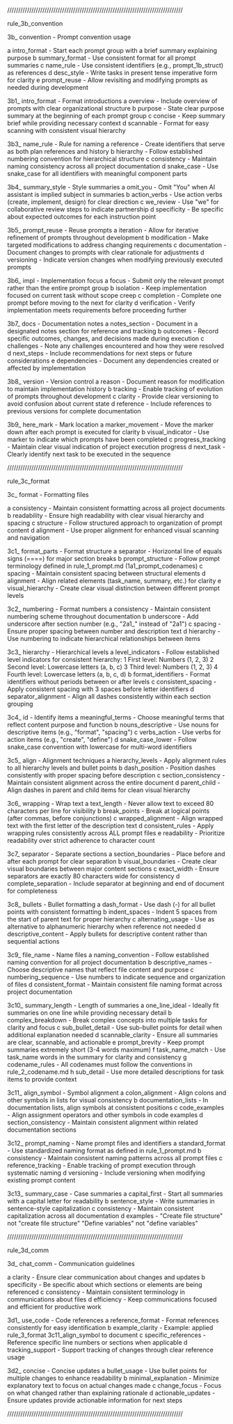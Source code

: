 ////////////////////////////////////////////////////////////////////////////////

rule_3b_convention

3b_ convention           - Prompt convention usage

   a intro_format        - Start each prompt group with a brief summary explaining purpose
   b summary_format      - Use consistent format for all prompt summaries
   c name_rule           - Use consistent identifiers (e.g., prompt_1b_struct) as references
   d desc_style          - Write tasks in present tense imperative form for clarity
   e prompt_reuse        - Allow revisiting and modifying prompts as needed during development

3b1_ intro_format        - Format introductions
   a overview            - Include overview of prompts with clear organizational structure
   b purpose             - State clear purpose summary at the beginning of each prompt group 
   c concise             - Keep summary brief while providing necessary context
   d scannable           - Format for easy scanning with consistent visual hierarchy

3b3_ name_rule           - Rule for naming
   a reference           - Create identifiers that serve as both plan references and history
   b hierarchy           - Follow established numbering convention for hierarchical structure
   c consistency         - Maintain naming consistency across all project documentation
   d snake_case          - Use snake_case for all identifiers with meaningful component parts

3b4_ summary_style       - Style summaries
   a omit_you            - Omit "You" when AI assistant is implied subject in summaries
   b action_verbs        - Use action verbs (create, implement, design) for clear direction
   c we_review           - Use "we" for collaborative review steps to indicate partnership
   d specificity         - Be specific about expected outcomes for each instruction point

3b5_ prompt_reuse        - Reuse prompts
   a iteration           - Allow for iterative refinement of prompts throughout development
   b modification        - Make targeted modifications to address changing requirements
   c documentation       - Document changes to prompts with clear rationale for adjustments
   d versioning          - Indicate version changes when modifying previously executed prompts

3b6_ impl                - Implementation focus
   a focus               - Submit only the relevant prompt rather than the entire prompt group
   b isolation           - Keep implementation focused on current task without scope creep
   c completion          - Complete one prompt before moving to the next for clarity
   d verification        - Verify implementation meets requirements before proceeding further

3b7_ docs                - Documentation notes
   a notes_section       - Document in a designated notes section for reference and tracking
   b outcomes            - Record specific outcomes, changes, and decisions made during execution
   c challenges          - Note any challenges encountered and how they were resolved
   d next_steps          - Include recommendations for next steps or future considerations
   e dependencies        - Document any dependencies created or affected by implementation

3b8_ version             - Version control
   a reason              - Document reason for modification to maintain implementation history
   b tracking            - Enable tracking of evolution of prompts throughout development
   c clarity             - Provide clear versioning to avoid confusion about current state
   d reference           - Include references to previous versions for complete documentation

3b9_ here_mark           - Mark location
   a marker_movement     - Move the marker down after each prompt is executed for clarity
   b visual_indicator    - Use marker to indicate which prompts have been completed
   c progress_tracking   - Maintain clear visual indication of project execution progress
   d next_task           - Clearly identify next task to be executed in the sequence

////////////////////////////////////////////////////////////////////////////////

rule_3c_format

3c_ format               - Formatting files

   a consistency         - Maintain consistent formatting across all project documents
   b readability         - Ensure high readability with clear visual hierarchy and spacing
   c structure           - Follow structured approach to organization of prompt content
   d alignment           - Use proper alignment for enhanced visual scanning and navigation

3c1_ format_parts        - Format structure
   a separator           - Horizontal line of equals signs (====) for major section breaks
   b prompt_structure    - Follow prompt terminology defined in rule_1_prompt.md (1a1_prompt_codenames)
   c spacing             - Maintain consistent spacing between structural elements
   d alignment           - Align related elements (task_name, summary, etc.) for clarity
   e visual_hierarchy    - Create clear visual distinction between different prompt levels

3c2_ numbering           - Format numbers
   a consistency         - Maintain consistent numbering scheme throughout documentation
   b underscore          - Add underscore after section number (e.g., "2a1_" instead of "2a1")
   c spacing             - Ensure proper spacing between number and description text
   d hierarchy           - Use numbering to indicate hierarchical relationships between items

3c3_ hierarchy           - Hierarchical levels
   a level_indicators    - Follow established level indicators for consistent hierarchy:
                            1 First level: Numbers (1, 2, 3)
                            2 Second level: Lowercase letters (a, b, c)
                            3 Third level: Numbers (1, 2, 3)
                            4 Fourth level: Lowercase letters (a, b, c, d)
   b format_identifiers  - Format identifiers without periods between or after levels
   c consistent_spacing  - Apply consistent spacing with 3 spaces before letter identifiers
   d separator_alignment - Align all dashes consistently within each section grouping

3c4_ id                  - Identify items
   a meaningful_terms    - Choose meaningful terms that reflect content purpose and function
   b nouns_descriptive   - Use nouns for descriptive items (e.g., "format", "spacing")
   c verbs_action        - Use verbs for action items (e.g., "create", "define")
   d snake_case_lower    - Follow snake_case convention with lowercase for multi-word identifiers

3c5_ align               - Alignment techniques
   a hierarchy_levels    - Apply alignment rules to all hierarchy levels and bullet points
   b dash_position       - Position dashes consistently with proper spacing before description
   c section_consistency - Maintain consistent alignment across the entire document
   d parent_child        - Align dashes in parent and child items for clean visual hierarchy

3c6_ wrapping            - Wrap text
   a text_length         - Never allow text to exceed 80 characters per line for visibility
   b break_points        - Break at logical points (after commas, before conjunctions)
   c wrapped_alignment   - Align wrapped text with the first letter of the description text
   d consistent_rules    - Apply wrapping rules consistently across ALL prompt files
   e readability         - Prioritize readability over strict adherence to character count

3c7_ separator           - Separate sections
   a section_boundaries  - Place before and after each prompt for clear separation
   b visual_boundaries   - Create clear visual boundaries between major content sections
   c exact_width         - Ensure separators are exactly 80 characters wide for consistency
   d complete_separation - Include separator at beginning and end of document for completeness

3c8_ bullets             - Bullet formatting
   a dash_format         - Use dash (-) for all bullet points with consistent formatting
   b indent_spaces       - Indent 5 spaces from the start of parent text for proper hierarchy
   c alternating_usage   - Use as alternative to alphanumeric hierarchy when reference not needed
   d descriptive_content - Apply bullets for descriptive content rather than sequential actions

3c9_ file_name           - Name files
   a naming_convention   - Follow established naming convention for all project documentation
   b descriptive_names   - Choose descriptive names that reflect file content and purpose
   c numbering_sequence  - Use numbers to indicate sequence and organization of files
   d consistent_format   - Maintain consistent file naming format across project documentation

3c10_ summary_length     - Length of summaries
   a one_line_ideal      - Ideally fit summaries on one line while providing necessary detail
   b complex_breakdown   - Break complex concepts into multiple tasks for clarity and focus
   c sub_bullet_detail   - Use sub-bullet points for detail when additional explanation needed
   d scannable_clarity   - Ensure all summaries are clear, scannable, and actionable
   e prompt_brevity      - Keep prompt summaries extremely short (3-4 words maximum)
   f task_name_match     - Use task_name words in the summary for clarity and consistency
   g codename_rules      - All codenames must follow the conventions in rule_2_codename.md
   h sub_detail          - Use more detailed descriptions for task items to provide context

3c11_ align_symbol       - Symbol alignment
   a colon_alignment     - Align colons and other symbols in lists for visual consistency
   b documentation_lists - In documentation lists, align symbols at consistent positions
   c code_examples       - Align assignment operators and other symbols in code examples
   d section_consistency - Maintain consistent alignment within related documentation sections

3c12_ prompt_naming      - Name prompt files and identifiers
   a standard_format     - Use standardized naming format as defined in rule_1_prompt.md
   b consistency         - Maintain consistent naming patterns across all prompt files
   c reference_tracking  - Enable tracking of prompt execution through systematic naming
   d versioning          - Include versioning when modifying existing prompt content

3c13_ summary_case       - Case summaries
   a capital_first       - Start all summaries with a capital letter for readability
   b sentence_style      - Write summaries in sentence-style capitalization
   c consistency         - Maintain consistent capitalization across all documentation
   d examples            - "Create file structure" not "create file structure"
                           "Define variables" not "define variables"

////////////////////////////////////////////////////////////////////////////////

rule_3d_comm

3d_ chat_comm            - Communication guidelines

   a clarity             - Ensure clear communication about changes and updates
   b specificity         - Be specific about which sections or elements are being referenced
   c consistency         - Maintain consistent terminology in communications about files
   d efficiency          - Keep communications focused and efficient for productive work

3d1_ use_code            - Code references
   a reference_format    - Format references consistently for easy identification
   b example_clarity     - Example: applied rule_3_format 3c11_align_symbol to document
   c specific_references - Reference specific line numbers or sections when applicable
   d tracking_support    - Support tracking of changes through clear reference usage

3d2_ concise             - Concise updates
   a bullet_usage        - Use bullet points for multiple changes to enhance readability
   b minimal_explanation - Minimize explanatory text to focus on actual changes made
   c change_focus        - Focus on what changed rather than explaining rationale
   d actionable_updates  - Ensure updates provide actionable information for next steps

//////////////////////////////////////////////////////////////////////////////// 